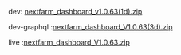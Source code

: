 dev: [nextfarm_dashboard_v1.0.63(1d).zip](https://github.com/user-attachments/files/17675247/nextfarm_dashboard_v1.0.63.1d.zip)




dev-graphql :[nextfarm_dashboard_V1.0.63(3d).zip](https://github.com/user-attachments/files/17718443/nextfarm_dashboard_V1.0.63.3d.zip)

live :[nextfarm_dashboard_V1.0.63.zip](https://github.com/user-attachments/files/17645743/nextfarm_dashboard_V1.0.63.zip)
